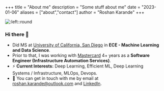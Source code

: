 +++
title = "About me"
description = "Some stuff about me"
date = "2023-01-06"
aliases = ["about","contact"]
author = "Roshan Karande"
+++

![:left::round](/images/roshan_karande.png)

### Hi there 👋
- Did MS at [University of California, San Diego](https://ucsd.edu/) in **ECE - Machine Learning and Data Science**.  
- Prior to that, I was working with [Mastercard](https://www.mastercard.us/en-us.html) 4+ years as a **Software Engineer (Infrastructure Automation Services)**.
- ⚡ **Current Interests:** Deep Learning, Efficient ML, Deep Learning Systems / Infrastructure, MLOps, Devops.
- 💬 You can get in touch with me by email at [roshan.karande@outlook.com](mailto:roshan.karande@outlook.com) and [LinkedIn](https://www.linkedin.com/in/roshan-karande-196b45a1/).

